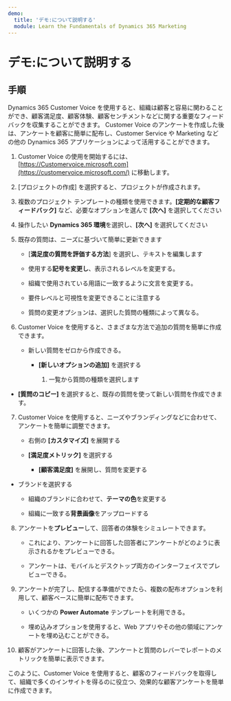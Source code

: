 ```yaml
---
demo:
  title: 'デモ:について説明する'
  module: Learn the Fundamentals of Dynamics 365 Marketing
---
```


# デモ:について説明する

## 手順

Dynamics 365 Customer Voice を使用すると、組織は顧客と容易に関わることができ、顧客満足度、顧客体験、顧客センチメントなどに関する重要なフィードバックを収集することができます。 Customer Voice のアンケートを作成した後は、アンケートを顧客に簡単に配布し、Customer Service や Marketing などの他の Dynamics 365 アプリケーションによって活用することができます。 

1. Customer Voice の使用を開始するには、[https://Customervoice.microsoft.com](https://customervoice.microsoft.com/) に移動します。 

2. [プロジェクトの作成] を選択すると、プロジェクトが作成されます。

3. 複数のプロジェクト テンプレートの種類を使用できます。**[定期的な顧客フィードバック]** など、必要なオプションを選んで **[次へ]** を選択してください

4. 操作したい **Dynamics 365 環境**を選択し、**[次へ]** を選択してください

5. 既存の質問は、ニーズに基づいて簡単に更新できます

    - [**満足度の質問を評価する方法**] を選択し、テキストを編集します

    - 使用する**記号を変更し**、表示されるレベルを変更する。 

    - 組織で使用されている用語に一致するように文言を変更する。 

    - 要件レベルと可視性を変更できることに注意する

    - 質問の変更オプションは、選択した質問の種類によって異なる。

6. Customer Voice を使用すると、さまざまな方法で追加の質問を簡単に作成できます。 

    - 新しい質問をゼロから作成できる。

        - **[新しいオプションの追加]** を選択する

            1. 一覧から質問の種類を選択します

- **[質問のコピー]** を選択すると、既存の質問を使って新しい質問を作成できます。

7. Customer Voice を使用すると、ニーズやブランディングなどに合わせて、アンケートを簡単に調整できます。 

    - 右側の **[カスタマイズ]** を展開する

    - **[満足度メトリック]** を選択する

        - **[顧客満足度]** を展開し、質問を変更する

- ブランドを選択する

    - 組織のブランドに合わせて、**テーマの色**を変更する

    - 組織に一致する**背景画像**をアップロードする

8. アンケートを**プレビュー**して、回答者の体験をシミュレートできます。 

    - これにより、アンケートに回答した回答者にアンケートがどのように表示されるかをプレビューできる。 

    - アンケートは、モバイルとデスクトップ両方のインターフェイスでプレビューできる。 

9. アンケートが完了し、配信する準備ができたら、複数の配布オプションを利用して、顧客ベースに簡単に配布できます。

    - いくつかの **Power Automate** テンプレートを利用できる。 

    - 埋め込みオプションを使用すると、Web アプリやその他の領域にアンケートを埋め込むことができる。 

10. 顧客がアンケートに回答した後、アンケートと質問のレバーでレポートのメトリックを簡単に表示できます。 

このように、Customer Voice を使用すると、顧客のフィードバックを取得して、組織で多くのインサイトを得るのに役立つ、効果的な顧客アンケートを簡単に作成できます。 

 
